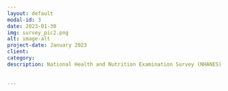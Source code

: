 ```yaml
---
layout: default
modal-id: 3
date: 2023-01-30
img: survey_pic2.png
alt: image-alt
project-date: January 2023
client: 
category: 
description: National Health and Nutrition Examination Survey (NHANES) is a cross-sectional survey created to monitor the health and nutrition of the US population. When I decided to utilize NHANES data for my dissertation, I searched online and found only a few resouces on NHANES data analysis using R. This lack of resources prompted this project. The dataset used in this project was the NHANES 2015-2016 & 2017-2018 data. <p> This project encompasses data extraction from the CDC website, data cleaning, exploratory data analysis, data visualization (ggplot2), and modeling. The aim of this project was to examine the eeffect of diabetes on myocardial infarction using NHANES data. <p> Github link to the project <a href="https://github.com/DharmieCode/Survey-data-analysis-NHANES-.git" target= "_blank" LINK.</a>
  
  
---
```

